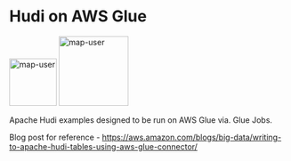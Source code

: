 # Hudi on AWS Glue

<img width="85" alt="map-user" src="https://img.shields.io/badge/views-497-green"> <img width="125" alt="map-user" src="https://img.shields.io/badge/unique visits-130-green">

Apache Hudi examples designed to be run on AWS Glue via. Glue Jobs.

Blog post for reference - https://aws.amazon.com/blogs/big-data/writing-to-apache-hudi-tables-using-aws-glue-connector/
